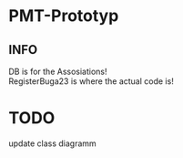 # PMT-Prototyp
## INFO
DB is for the Assosiations! 
<br>
RegisterBuga23 is where the actual code is!
<br>
# TODO
update class diagramm
